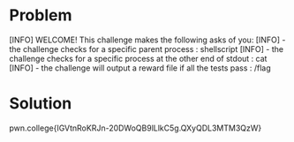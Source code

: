 # Problem
[INFO] WELCOME! This challenge makes the following asks of you:
[INFO] - the challenge checks for a specific parent process : shellscript
[INFO] - the challenge checks for a specific process at the other end of stdout : cat
[INFO] - the challenge will output a reward file if all the tests pass : /flag

# Solution
pwn.college{IGVtnRoKRJn-20DWoQB9lLlkC5g.QXyQDL3MTM3QzW}